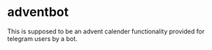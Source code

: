 # adventbot
This is supposed to be an advent calender functionality provided for telegram users by a bot.
